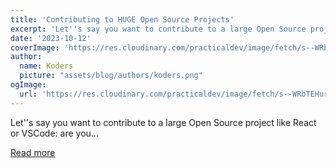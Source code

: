 ```yaml
---
title: 'Contributing to HUGE Open Source Projects'
excerpt: 'Let''s say you want to contribute to a large Open Source project like React or VSCode: are you...'
date: '2023-10-12'
coverImage: 'https://res.cloudinary.com/practicaldev/image/fetch/s--WRbTEHur--/c_imagga_scale,f_auto,fl_progressive,h_420,q_auto,w_1000/https://dev-to-uploads.s3.amazonaws.com/uploads/articles/w442cxtaus747210tpi7.png'
author:
  name: Koders
  picture: "assets/blog/authors/koders.png"
ogImage:
  url: 'https://res.cloudinary.com/practicaldev/image/fetch/s--WRbTEHur--/c_imagga_scale,f_auto,fl_progressive,h_420,q_auto,w_1000/https://dev-to-uploads.s3.amazonaws.com/uploads/articles/w442cxtaus747210tpi7.png'
---
```


Let''s say you want to contribute to a large Open Source project like React or VSCode: are you...

[Read more](https://dev.to/this-is-learning/contributing-to-huge-open-source-projects-31n2)
